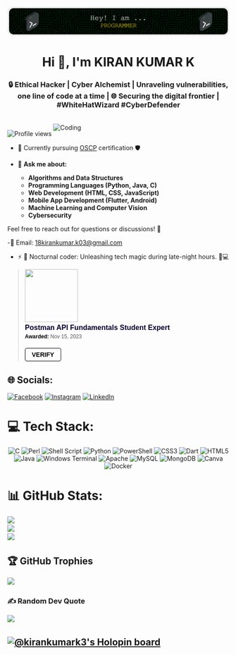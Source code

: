 <div align="center">
  <img src="https://github.com/KIRAN-KUMAR-K3/badges/blob/main/BANNER7.png" alt="Logo">
</div>

<h1 align="center">Hi 👋, I'm KIRAN KUMAR K</h1>
<h3 align="center">🔒 Ethical Hacker | Cyber Alchemist | Unraveling vulnerabilities, one line of code at a time | 🌐 Securing the digital frontier | #WhiteHatWizard #CyberDefender
</h3></br>
<img align="right" alt="Coding" width="400" src="https://media.tenor.com/rePDfDWO3XoAAAAd/hacking.gif">


<p align="left"> 
  <img src="https://komarev.com/ghpvc/?username=kiran-kumar-k3&label=Profile%20views&color=0e75b6&style=flat" alt="Profile views">
</p>

- 🔭 Currently pursuing [OSCP](https://www.offsec.com/courses/pen-200/) certification 🛡️

- 💬 **Ask me about:**
  - **Algorithms and Data Structures**
  - **Programming Languages (Python, Java, C)**
  - **Web Development (HTML, CSS, JavaScript)**
  - **Mobile App Development (Flutter, Android)**
  - **Machine Learning and Computer Vision**
  - **Cybersecurity**

Feel free to reach out for questions or discussions! 🚀

-📧 Email: [18kirankumar.k03@gmail.com](mailto:18kirankumar.k03@gmail.com)

- ⚡ 🌟 Nocturnal coder: Unleashing tech magic during late-night hours. 🌙💻

<blockquote class="badgr-badge" style="font-family: Helvetica, Roboto, &quot;Segoe UI&quot;, Calibri, sans-serif;">
  <a href="https://api.badgr.io/public/assertions/TlcaxoaFTnSrIquRRGiThg?identity__email=18kirankumar.k03%40gmail.com">
    <img width="120px" height="120px" src="https://api.badgr.io/public/assertions/TlcaxoaFTnSrIquRRGiThg/image">
  </a>
  <p class="badgr-badge-name" style="hyphens: auto; overflow-wrap: break-word; word-wrap: break-word; margin: 0; font-size: 16px; font-weight: 600; font-style: normal; font-stretch: normal; line-height: 1.25; letter-spacing: normal; text-align: left; color: #05012c;">Postman API Fundamentals Student Expert</p>
  <p class="badgr-badge-date" style="margin: 0; font-size: 12px; font-style: normal; font-stretch: normal; line-height: 1.67; letter-spacing: normal; text-align: left; color: #555555;">
    <strong style="font-size: 12px; font-weight: bold; font-style: normal; font-stretch: normal; line-height: 1.67; letter-spacing: normal; text-align: left; color: #000;">Awarded: </strong>Nov 15, 2023
  </p>
  <p style="margin: 16px 0; padding: 0;">
    <a class="badgr-badge-verify" target="_blank" href="https://badgecheck.io?url=https%3A%2F%2Fapi.badgr.io%2Fpublic%2Fassertions%2FTlcaxoaFTnSrIquRRGiThg%3Fidentity__email%3D18kirankumar.k03%2540gmail.com&amp;identity__email=18kirankumar.k03%40gmail.com" style="box-sizing: content-box; display: flex; align-items: center; justify-content: center; margin: 0; font-size:14px; font-weight: bold; width: 48px; height: 16px; border-radius: 4px; border: solid 1px black; text-decoration: none; padding: 6px 16px; margin: 16px 0; color: black;">VERIFY</a>
  </p>
</blockquote>

## 🌐 Socials:
[![Facebook](https://img.shields.io/badge/Facebook-%231877F2.svg?logo=Facebook&logoColor=white)](https://www.facebook.com/kirankumar.k.56211)
[![Instagram](https://img.shields.io/badge/Instagram-%23E4405F.svg?logo=Instagram&logoColor=white)](https://instagram.com/kirankumar.k0000)
[![LinkedIn](https://img.shields.io/badge/LinkedIn-%230077B5.svg?logo=linkedin&logoColor=white)](https://linkedin.com/in/kiran-kumar-k3)

# 💻 Tech Stack:
<div align="center">
  <img src="https://img.shields.io/badge/c-00599C?style=for-the-badge&logo=c&logoColor=white&labelColor=#5319e7" alt="C">
  <img src="https://img.shields.io/badge/perl-39457E?style=for-the-badge&logo=perl&logoColor=white&labelColor=#00a300" alt="Perl">
  <img src="https://img.shields.io/badge/shell-script-121011?style=for-the-badge&logo=gnu-bash&logoColor=white&labelColor=#364959" alt="Shell Script">
  <img src="https://img.shields.io/badge/python-3670A0?style=for-the-badge&logo=python&logoColor=ffdd54&labelColor=#007bff" alt="Python">
  <img src="https://img.shields.io/badge/powershell-5391FE?style=for-the-badge&logo=powershell&logoColor=white&labelColor=#007bff" alt="PowerShell">
  <img src="https://img.shields.io/badge/css3-1572B6?style=for-the-badge&logo=css3&logoColor=white&labelColor=#f06392" alt="CSS3">
  <img src="https://img.shields.io/badge/dart-0175C2?style=for-the-badge&logo=dart&logoColor=white&labelColor=#0097a7" alt="Dart">
  <img src="https://img.shields.io/badge/html5-E34F26?style=for-the-badge&logo=html5&logoColor=white&labelColor=#ed4c5c" alt="HTML5">
  <img src="https://img.shields.io/badge/java-ED8B00?style=for-the-badge&logo=openjdk&logoColor=white&labelColor=#33691e" alt="Java">
  <img src="https://img.shields.io/badge/windows-terminal-4D4D4D?style=for-the-badge&logo=windows-terminal&logoColor=white&labelColor=#563c76" alt="Windows Terminal">
  <img src="https://img.shields.io/badge/apache-D42029?style=for-the-badge&logo=apache&logoColor=white&labelColor=#d95b43" alt="Apache">
  <img src="https://img.shields.io/badge/mysql-00000f?style=for-the-badge&logo=mysql&logoColor=white&labelColor=#007bff" alt="MySQL">
  <img src="https://img.shields.io/badge/mongodb-4ea94b?style=for-the-badge&logo=mongodb&logoColor=white&labelColor=#4285f4" alt="MongoDB">
  <img src="https://img.shields.io/badge/canva-00C4CC?style=for-the-badge&logo=canva&logoColor=white&labelColor=#f00" alt="Canva">
  <img src="https://img.shields.io/badge/docker-0db7ed?style=for-the-badge&logo=docker&logoColor=white" alt="Docker">
</div>

# 📊 GitHub Stats:
![](https://github-readme-stats.vercel.app/api?username=KIRAN-KUMAR-K3&theme=highcontrast&hide_border=false&include_all_commits=false&count_private=false)<br/>
![](https://github-readme-streak-stats.herokuapp.com/?user=KIRAN-KUMAR-K3&theme=highcontrast&hide_border=false)<br/>
![](https://github-readme-stats.vercel.app/api/top-langs/?username=KIRAN-KUMAR-K3&theme=highcontrast&hide_border=false&include_all_commits=false&count_private=false&layout=compact)

## 🏆 GitHub Trophies
![](https://github-profile-trophy.vercel.app/?username=KIRAN-KUMAR-K3&theme=juicyfresh&no-frame=false&no-bg=false&margin-w=4)

### ✍️ Random Dev Quote
![](https://quotes-github-readme.vercel.app/api?type=horizontal&theme=radical)


[![@kirankumark3's Holopin board](https://holopin.me/kirankumark3)](https://holopin.io/@kirankumark3)
---
